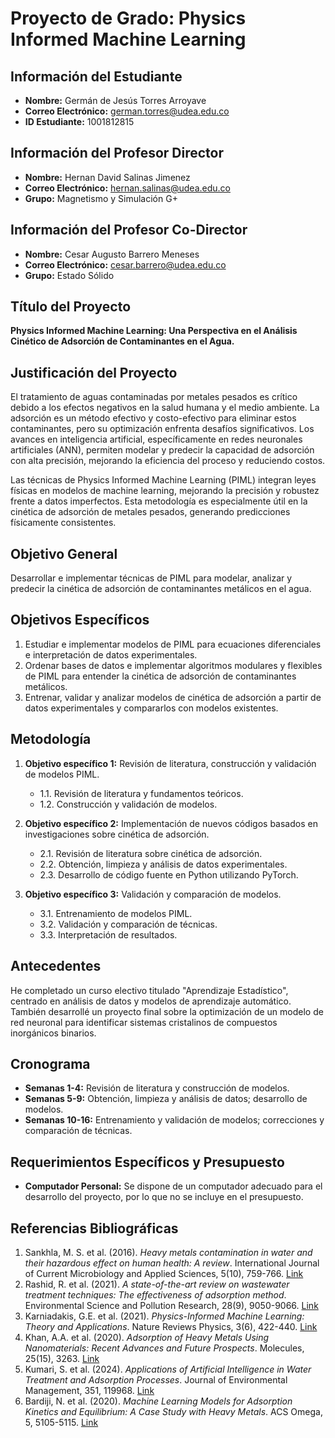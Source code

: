 # Proyecto de Grado: Physics Informed Machine Learning

## Información del Estudiante
- **Nombre:** Germán de Jesús Torres Arroyave
- **Correo Electrónico:** [german.torres@udea.edu.co](mailto:german.torres@udea.edu.co)
- **ID Estudiante:** 1001812815

## Información del Profesor Director
- **Nombre:** Hernan David Salinas Jimenez
- **Correo Electrónico:** [hernan.salinas@udea.edu.co](mailto:hernan.salinas@udea.edu.co)
- **Grupo:** Magnetismo y Simulación G+

## Información del Profesor Co-Director
- **Nombre:** Cesar Augusto Barrero Meneses
- **Correo Electrónico:** [cesar.barrero@udea.edu.co](mailto:cesar.barrero@udea.edu.co)
- **Grupo:** Estado Sólido

## Título del Proyecto
**Physics Informed Machine Learning: Una Perspectiva en el Análisis Cinético de Adsorción de Contaminantes en el Agua.**

## Justificación del Proyecto
El tratamiento de aguas contaminadas por metales pesados es crítico debido a los efectos negativos en la salud humana y el medio ambiente. La adsorción es un método efectivo y costo-efectivo para eliminar estos contaminantes, pero su optimización enfrenta desafíos significativos. Los avances en inteligencia artificial, específicamente en redes neuronales artificiales (ANN), permiten modelar y predecir la capacidad de adsorción con alta precisión, mejorando la eficiencia del proceso y reduciendo costos.

Las técnicas de Physics Informed Machine Learning (PIML) integran leyes físicas en modelos de machine learning, mejorando la precisión y robustez frente a datos imperfectos. Esta metodología es especialmente útil en la cinética de adsorción de metales pesados, generando predicciones físicamente consistentes.

## Objetivo General
Desarrollar e implementar técnicas de PIML para modelar, analizar y predecir la cinética de adsorción de contaminantes metálicos en el agua.

## Objetivos Específicos
1. Estudiar e implementar modelos de PIML para ecuaciones diferenciales e interpretación de datos experimentales.
2. Ordenar bases de datos e implementar algoritmos modulares y flexibles de PIML para entender la cinética de adsorción de contaminantes metálicos.
3. Entrenar, validar y analizar modelos de cinética de adsorción a partir de datos experimentales y compararlos con modelos existentes.

## Metodología
1. **Objetivo específico 1:** Revisión de literatura, construcción y validación de modelos PIML.
   - 1.1. Revisión de literatura y fundamentos teóricos.
   - 1.2. Construcción y validación de modelos.

2. **Objetivo específico 2:** Implementación de nuevos códigos basados en investigaciones sobre cinética de adsorción.
   - 2.1. Revisión de literatura sobre cinética de adsorción.
   - 2.2. Obtención, limpieza y análisis de datos experimentales.
   - 2.3. Desarrollo de código fuente en Python utilizando PyTorch.

3. **Objetivo específico 3:** Validación y comparación de modelos.
   - 3.1. Entrenamiento de modelos PIML.
   - 3.2. Validación y comparación de técnicas.
   - 3.3. Interpretación de resultados.

## Antecedentes
He completado un curso electivo titulado "Aprendizaje Estadístico", centrado en análisis de datos y modelos de aprendizaje automático. También desarrollé un proyecto final sobre la optimización de un modelo de red neuronal para identificar sistemas cristalinos de compuestos inorgánicos binarios.

## Cronograma
- **Semanas 1-4:** Revisión de literatura y construcción de modelos.
- **Semanas 5-9:** Obtención, limpieza y análisis de datos; desarrollo de modelos.
- **Semanas 10-16:** Entrenamiento y validación de modelos; correcciones y comparación de técnicas.

## Requerimientos Específicos y Presupuesto
- **Computador Personal:** Se dispone de un computador adecuado para el desarrollo del proyecto, por lo que no se incluye en el presupuesto.

## Referencias Bibliográficas
1. Sankhla, M. S. et al. (2016). *Heavy metals contamination in water and their hazardous effect on human health: A review*. International Journal of Current Microbiology and Applied Sciences, 5(10), 759-766. [Link](http://dx.doi.org/10.20546/ijcmas.2016.510.082)
2. Rashid, R. et al. (2021). *A state-of-the-art review on wastewater treatment techniques: The effectiveness of adsorption method*. Environmental Science and Pollution Research, 28(9), 9050-9066. [Link](https://doi.org/10.1007/s11356-021-12395-x)
3. Karniadakis, G.E. et al. (2021). *Physics-Informed Machine Learning: Theory and Applications*. Nature Reviews Physics, 3(6), 422-440. [Link](https://doi.org/10.1038/s42254-021-00314-5)
4. Khan, A.A. et al. (2020). *Adsorption of Heavy Metals Using Nanomaterials: Recent Advances and Future Prospects*. Molecules, 25(15), 3263. [Link](https://doi.org/10.3390/molecules25153263)
5. Kumari, S. et al. (2024). *Applications of Artificial Intelligence in Water Treatment and Adsorption Processes*. Journal of Environmental Management, 351, 119968. [Link](https://doi.org/10.1016/j.jenvman.2023.119968)
6. Bardiji, N. et al. (2020). *Machine Learning Models for Adsorption Kinetics and Equilibrium: A Case Study with Heavy Metals*. ACS Omega, 5, 5105-5115. [Link](https://doi.org/10.1021/acsomega.9b04088)
